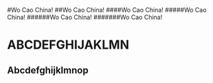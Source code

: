 #Wo Cao China!
##Wo Cao China!
####Wo Cao China!
#####Wo Cao China!
######Wo Cao China!
#######Wo Cao China!


ABCDEFGHIJAKLMN
===============

Abcdefghijklmnop
----------------

